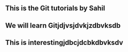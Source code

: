 ## This is the Git tutorials by Sahil

## We will learn Gitjdjvsjdvkjzdbvksdb

## This is interestingjdbcjdcbkdbvksdv